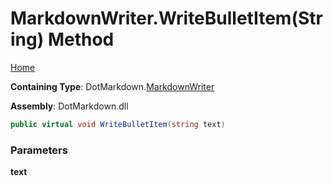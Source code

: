 <a name="_top"></a>

# MarkdownWriter\.WriteBulletItem\(String\) Method

[Home](../../../README.md#_top)

**Containing Type**: DotMarkdown\.[MarkdownWriter](../README.md#_top)

**Assembly**: DotMarkdown\.dll

```csharp
public virtual void WriteBulletItem(string text)
```

### Parameters

**text**